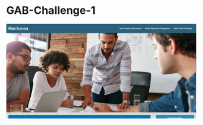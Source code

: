 # GAB-Challenge-1
<!-- This is my first homework challenge -->

![Challenge 1](assets/images/Screenshot-of-challenge-1.png "My screenshot")
<a href="https://gabeab34.github.io/GAB-Challenge-1/" alt="my webpage">